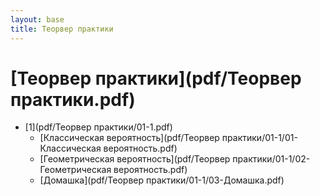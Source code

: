 ```yaml
---
layout: base
title: Теорвер практики
---
```


# [Теорвер практики](pdf/Теорвер практики.pdf)
* [1](pdf/Теорвер практики/01-1.pdf)
    * [Классическая вероятность](pdf/Теорвер практики/01-1/01-Классическая вероятность.pdf)
    * [Геометрическая вероятность](pdf/Теорвер практики/01-1/02-Геометрическая вероятность.pdf)
    * [Домашка](pdf/Теорвер практики/01-1/03-Домашка.pdf)

